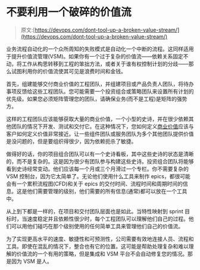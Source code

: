 # 不要利用一个破碎的价值流

> 原文:[https://devops.com/dont-tool-up-a-broken-value-stream/](https://devops.com/dont-tool-up-a-broken-value-stream/)

业务流程自动化的一个众所周知的失败模式是自动化一个中断的流程。这同样适用于提升价值流管理(VSM)。如果你有一个过于复杂的价值流——依赖关系固定不动，将工作从构思转移到工程的笨拙方法，或者关于谁有权控制计划的分歧——那么试图利用你的价值流使其可见是浪费时间和金钱。

首先，组建能够交付商业价值的工程团队，并组建项目或产品负责人团队，将待办事项反馈给这些工程团队。您可能需要一个投资组合或策略团队来设置所有计划的优先级。如果您必须矩阵管理您的团队，请确保业务(而不是工程)是矩阵的强势方。

这样的工程团队应该能够获取大量的商业价值，一个小型的史诗，并在很少依赖其他团队的情况下开发、测试和交付它。在这种情况下，您如何定义[商业价值](https://devops.com/software-development-management-drives-business-value/)应该与客户如何定义价值非常接近。让一些组件团队或服务团队为多个其他团队提供价值是没问题的，但是要组织得很少，因为依赖扼杀了敏捷。

做得好的话，你的项目组合团队可以有一个史诗看板，其中这些史诗的状态是清晰的，而不是复杂的。这是因为很少有团队参与构建这些史诗。投资组合团队将能够看到史诗经常变动。他们应该每一个月或三个月滑过一个专栏。你不需要复杂的 VSM 控制台，因为它太简单了。无论他们使用什么工具来制作 epics，都很可能会有一个累积流程图(CFD)和关于 epics 的交付时间、流程时间和周期时间的信息。这是他们需要管理的级别，他们需要的所有信息(通常)都可以放在一个工具中。

从上到下都是一样的，在项目和交付团队层面也是如此。当特性映射到 sprint 目标时，当速度稳定并且依赖性很少时，每个工程团队可以理解他们自己的过程。他们可以用他们碰巧在那个级别使用的任何简单工具来管理他们自己的价值流。

为了实现更高水平的速度、敏捷性和可预测性，公司需要有效地连接人员、流程和工具。即使在混乱的情况下，整合也有它的位置。这可能是帮助处理复杂和难以理解的价值流的一个有用的策略，但是集成和 VSM 平台不会自动修复您的情况。那是因为 VSM 是人。